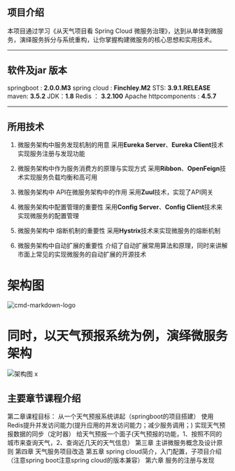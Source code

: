 ## 项目介绍 ##
    

本项目通过学习《从天气项目看 Spring Cloud 微服务治理》，达到从单体到微服务，演绎服务拆分与系统重构，让你掌握构建微服务的核心思想和实用技术。

---
## 软件及jar 版本 ##
springboot : **2.0.0.M3**
spring cloud : **Finchley.M2**
STS: **3.9.1.RELEASE**
maven: **3.5.2**
JDK：**1.8**
Redis ： **3.2.100**
Apache httpcomponents : **4.5.7**

---

## 所用技术 ##



 1. 微服务架构中服务发现机制的用意
    采用**Eureka Server**、**Eureka Client**技术实现服务注册与发现功能
    
 2. 微服务架构中作为服务消费方的原理与实现方式
    采用**Ribbon**、**OpenFeign**技术实现服务负载均衡和高可用
 3. 微服务架构中 API在微服务架构中的作用
    采用**Zuul**技术，实现了API网关
 4. 微服务架构中配置管理的重要性
    采用**Config Server**、**Config Client**技术来实现微服务的配置管理
 5. 微服务架构中 熔断机制的重要性
    采用**Hystrix**技术来实现微服务的熔断机制
 6. 微服务架构中自动扩展的重要性
    介绍了自动扩展常用算法和原理，同时来讲解市面上常见的实现微服务的自动扩展的开源技术

架构图
==

![cmd-markdown-logo](https://coding.imooc.com/static/module/class/content/img/177/section2-img.png)



同时，以天气预报系统为例，演绎微服务架构
====================

  ![架构图](https://coding.imooc.com/static/module/class/content/img/177/section3-img.png)
x

## 主要章节课程介绍 ##

第二章课程目标：
从一个天气预报系统讲起（springboot的项目搭建）
使用Redis提升并发访问能力(提升应用的并发访问能力；减少服务调用；)
实现天气预报数据的同步（定时器）
给天气预报一个面子(天气预报的功能，1、按照不同的城市来查询天气，2、查询近几天的天气信息）
第三章 主讲微服务概念及设计原则
第四章 天气服务项目改造
第五章 spring cloud简介，入门配置，子项目介绍（注意spring boot注意spring cloud的版本兼容）
第六章 服务的注册与发现
